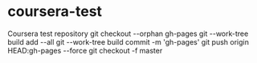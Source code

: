 # coursera-test
Coursera test repository
git checkout --orphan gh-pages
git --work-tree build add --all
git --work-tree build commit -m 'gh-pages'
git push origin HEAD:gh-pages --force
git checkout -f master
